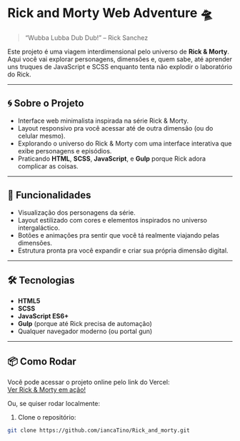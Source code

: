 # Rick and Morty Web Adventure 🛸

> “Wubba Lubba Dub Dub!” – Rick Sanchez

Este projeto é uma viagem interdimensional pelo universo de **Rick & Morty**. Aqui você vai explorar personagens, dimensões e, quem sabe, até aprender uns truques de JavaScript e SCSS enquanto tenta não explodir o laboratório do Rick.

---

## 🌀 Sobre o Projeto

- Interface web minimalista inspirada na série Rick & Morty.
- Layout responsivo pra você acessar até de outra dimensão (ou do celular mesmo).
- Explorando o universo do Rick & Morty com uma interface interativa que exibe personagens e episódios.
- Praticando **HTML**, **SCSS**, **JavaScript**, e **Gulp** porque Rick adora complicar as coisas.

---

## 🚀 Funcionalidades

- Visualização dos personagens da série.
- Layout estilizado com cores e elementos inspirados no universo intergaláctico.
- Botões e animações pra sentir que você tá realmente viajando pelas dimensões.
- Estrutura pronta pra você expandir e criar sua própria dimensão digital.

---

## 🛠️ Tecnologias

- **HTML5**
- **SCSS**
- **JavaScript ES6+**
- **Gulp** (porque até Rick precisa de automação)
- Qualquer navegador moderno (ou portal gun)

---

## 📦 Como Rodar

Você pode acessar o projeto online pelo link do Vercel:  
[Ver Rick & Morty em ação!](https://seu-link-no-vercel.vercel.app)

Ou, se quiser rodar localmente:

1. Clone o repositório:
```bash
git clone https://github.com/iancaTino/Rick_and_morty.git
